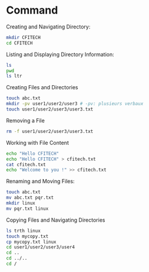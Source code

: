 # Command

Creating and Navigating Directory:

```sh
mkdir CFITECH
cd CFITECH
```

Listing and Displaying Directory Information:

```sh
ls
pwd
ls ltr
```

Creating Files and Directories

```sh
touch abc.txt
mkdir -pv user1/user2/user3 # -pv: plusieurs verbaux
touch user1/user2/user3/user3.txt
```

Removing a File

```sh
rm -f user1/user2/user3/user3.txt
```

Working with File Content

```sh
echo "Hello CFITECH"
echo "Hello CFITECH" > cfitech.txt
cat cfitech.txt
echo "Welcome to you !" >> cfitech.txt
```

Renaming and Moving Files:

```sh
touch abc.txt
mv abc.txt pqr.txt
mkdir linux
mv pqr.txt linux
```

Copying Files and Navigating Directories

```sh
ls trth linux
touch mycopy.txt
cp mycopy.txt linux
cd user1/user2/user3/user4
cd ..
cd ../..
cd /
```
